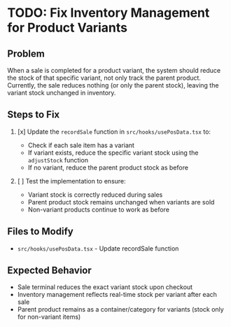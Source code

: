 # TODO: Fix Inventory Management for Product Variants

## Problem
When a sale is completed for a product variant, the system should reduce the stock of that specific variant, not only track the parent product. Currently, the sale reduces nothing (or only the parent stock), leaving the variant stock unchanged in inventory.

## Steps to Fix

1. [x] Update the `recordSale` function in `src/hooks/usePosData.tsx` to:
   - Check if each sale item has a variant
   - If variant exists, reduce the specific variant stock using the `adjustStock` function
   - If no variant, reduce the parent product stock as before

2. [ ] Test the implementation to ensure:
   - Variant stock is correctly reduced during sales
   - Parent product stock remains unchanged when variants are sold
   - Non-variant products continue to work as before

## Files to Modify
- `src/hooks/usePosData.tsx` - Update recordSale function

## Expected Behavior
- Sale terminal reduces the exact variant stock upon checkout
- Inventory management reflects real-time stock per variant after each sale
- Parent product remains as a container/category for variants (stock only for non-variant items)
